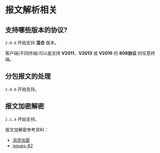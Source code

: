 # 报文解析相关

## 支持哪些版本的协议?

`2.0.0` 开始支持 **混合** 版本。

客户端(不同终端)可以是支持 **V2011**、**V2013** 或 **V2019** 的 **808协议** 的任意终端。

## 分包报文的处理

`2.0.0` 开始支持。

## 报文加密解密

`2.1.4` 开始支持。

报文加解密参考资料：

- [消息加密](../v2/jt-808/guide/customization/msg-encryption.md)
- [issues-82](https://github.com/hylexus/jt-framework/issues/82)
